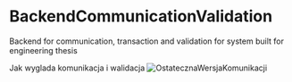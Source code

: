 # BackendCommunicationValidation
Backend for communication, transaction and validation for system built for engineering thesis

Jak wyglada komunikacja i walidacja
![OstatecznaWersjaKomunikacji](https://github.com/user-attachments/assets/c0ee0b12-823f-4494-9f9b-fc6f93da3ac4)
